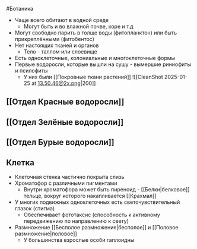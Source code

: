 #Ботаника 
- Чаще всего обитают в водной среде
	- Могут быть и во влажной почве, коре и т.д
- Могут свободно парить в толще воды (фитопланктон) или быть прикреплёнными (фитобентос)
- Нет настоящих тканей и органов
	- Тело - таллом или слоевище
- Есть одноклеточные, колониальные и многоклеточные формы 
- Первые водоросли, которые вышли на сушу - вымершие риниофиты и псилофиты
	- У них были [[Покровные ткани растений]]
![[CleanShot 2025-01-25 at 13.50.46@2x.png|200]]
## [[Отдел Красные водоросли]]
## [[Отдел Зелёные водоросли]]
## [[Отдел Бурые водоросли]]
## Клетка
- Клеточная стенка частично покрыта слизь
- Хроматофор с различными пигментами
	- Внутри хроматофора может быть пиреноид - [[Белки|белковое]] тельце, вокруг которого накапливается [[Крахмал]]
- У многих подвижных одноклеточных есть светочувствительный глазок (стигма)
	- Обеспечивает фототаксис (способность к активному передвижению по направлению к свету)
- Размножение [[Бесполое размножение|бесполое]] и [[Половое размножение|половое]] 
	- У большинства взрослые особи гаплоидны